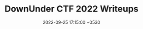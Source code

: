 ---
layout: post
title: "DownUnder CTF 2022 Writeups"
date: 2022-09-25 17:15:00 +0530
categories: CTF
tags: september-2022
---